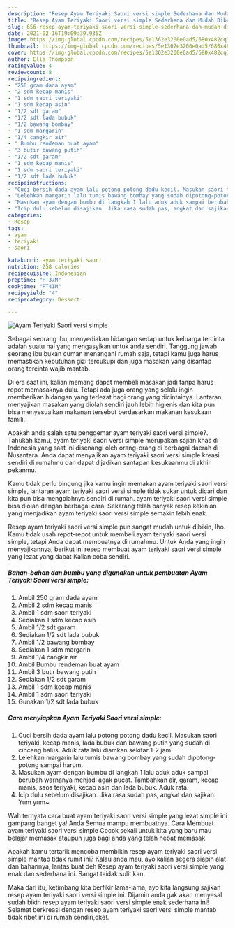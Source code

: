 ```yaml
---
description: "Resep Ayam Teriyaki Saori versi simple Sederhana dan Mudah Dibuat"
title: "Resep Ayam Teriyaki Saori versi simple Sederhana dan Mudah Dibuat"
slug: 656-resep-ayam-teriyaki-saori-versi-simple-sederhana-dan-mudah-dibuat
date: 2021-02-16T19:09:39.935Z
image: https://img-global.cpcdn.com/recipes/5e1362e3200e0ad5/680x482cq70/ayam-teriyaki-saori-versi-simple-foto-resep-utama.jpg
thumbnail: https://img-global.cpcdn.com/recipes/5e1362e3200e0ad5/680x482cq70/ayam-teriyaki-saori-versi-simple-foto-resep-utama.jpg
cover: https://img-global.cpcdn.com/recipes/5e1362e3200e0ad5/680x482cq70/ayam-teriyaki-saori-versi-simple-foto-resep-utama.jpg
author: Ella Thompson
ratingvalue: 4
reviewcount: 8
recipeingredient:
- "250 gram dada ayam"
- "2 sdm kecap manis"
- "1 sdm saori teriyaki"
- "1 sdm kecap asin"
- "1/2 sdt garam"
- "1/2 sdt lada bubuk"
- "1/2 bawang bombay"
- "1 sdm margarin"
- "1/4 cangkir air"
- " Bumbu rendeman buat ayam"
- "3 butir bawang putih"
- "1/2 sdt garam"
- "1 sdm kecap manis"
- "1 sdm saori teriyaki"
- "1/2 sdt lada bubuk"
recipeinstructions:
- "Cuci bersih dada ayam lalu potong potong dadu kecil. Masukan saori teriyaki, kecap manis, lada bubuk dan bawang putih yang sudah di cincang halus. Aduk rata lalu diamkan sekitar 1-2 jam."
- "Lelehkan margarin lalu tumis bawang bombay yang sudah dipotong-potong sampai harum."
- "Masukan ayam dengan bumbu di langkah 1 lalu aduk aduk sampai berubah warnanya menjadi agak pucat. Tambahkan air, garam, kecap manis, saos teriyaki, kecap asin dan lada bubuk. Aduk rata."
- "Icip dulu sebelum disajikan. Jika rasa sudah pas, angkat dan sajikan. Yum yum~"
categories:
- Resep
tags:
- ayam
- teriyaki
- saori

katakunci: ayam teriyaki saori 
nutrition: 258 calories
recipecuisine: Indonesian
preptime: "PT37M"
cooktime: "PT41M"
recipeyield: "4"
recipecategory: Dessert

---
```



![Ayam Teriyaki Saori versi simple](https://img-global.cpcdn.com/recipes/5e1362e3200e0ad5/680x482cq70/ayam-teriyaki-saori-versi-simple-foto-resep-utama.jpg)

Sebagai seorang ibu, menyediakan hidangan sedap untuk keluarga tercinta adalah suatu hal yang mengasyikan untuk anda sendiri. Tanggung jawab seorang ibu bukan cuman menangani rumah saja, tetapi kamu juga harus memastikan kebutuhan gizi tercukupi dan juga masakan yang disantap orang tercinta wajib mantab.

Di era  saat ini, kalian memang dapat membeli masakan jadi tanpa harus repot memasaknya dulu. Tetapi ada juga orang yang selalu ingin memberikan hidangan yang terlezat bagi orang yang dicintainya. Lantaran, menyajikan masakan yang diolah sendiri jauh lebih higienis dan kita pun bisa menyesuaikan makanan tersebut berdasarkan makanan kesukaan famili. 



Apakah anda salah satu penggemar ayam teriyaki saori versi simple?. Tahukah kamu, ayam teriyaki saori versi simple merupakan sajian khas di Indonesia yang saat ini disenangi oleh orang-orang di berbagai daerah di Nusantara. Anda dapat menyajikan ayam teriyaki saori versi simple kreasi sendiri di rumahmu dan dapat dijadikan santapan kesukaanmu di akhir pekanmu.

Kamu tidak perlu bingung jika kamu ingin memakan ayam teriyaki saori versi simple, lantaran ayam teriyaki saori versi simple tidak sukar untuk dicari dan kita pun bisa mengolahnya sendiri di rumah. ayam teriyaki saori versi simple bisa diolah dengan berbagai cara. Sekarang telah banyak resep kekinian yang menjadikan ayam teriyaki saori versi simple semakin lebih enak.

Resep ayam teriyaki saori versi simple pun sangat mudah untuk dibikin, lho. Kamu tidak usah repot-repot untuk membeli ayam teriyaki saori versi simple, tetapi Anda dapat membuatnya di rumahmu. Untuk Anda yang ingin menyajikannya, berikut ini resep membuat ayam teriyaki saori versi simple yang lezat yang dapat Kalian coba sendiri.

<!--inarticleads1-->

##### Bahan-bahan dan bumbu yang digunakan untuk pembuatan Ayam Teriyaki Saori versi simple:

1. Ambil 250 gram dada ayam
1. Ambil 2 sdm kecap manis
1. Ambil 1 sdm saori teriyaki
1. Sediakan 1 sdm kecap asin
1. Ambil 1/2 sdt garam
1. Sediakan 1/2 sdt lada bubuk
1. Ambil 1/2 bawang bombay
1. Sediakan 1 sdm margarin
1. Ambil 1/4 cangkir air
1. Ambil  Bumbu rendeman buat ayam
1. Ambil 3 butir bawang putih
1. Sediakan 1/2 sdt garam
1. Ambil 1 sdm kecap manis
1. Ambil 1 sdm saori teriyaki
1. Gunakan 1/2 sdt lada bubuk




<!--inarticleads2-->

##### Cara menyiapkan Ayam Teriyaki Saori versi simple:

1. Cuci bersih dada ayam lalu potong potong dadu kecil. Masukan saori teriyaki, kecap manis, lada bubuk dan bawang putih yang sudah di cincang halus. Aduk rata lalu diamkan sekitar 1-2 jam.
1. Lelehkan margarin lalu tumis bawang bombay yang sudah dipotong-potong sampai harum.
1. Masukan ayam dengan bumbu di langkah 1 lalu aduk aduk sampai berubah warnanya menjadi agak pucat. Tambahkan air, garam, kecap manis, saos teriyaki, kecap asin dan lada bubuk. Aduk rata.
1. Icip dulu sebelum disajikan. Jika rasa sudah pas, angkat dan sajikan. Yum yum~




Wah ternyata cara buat ayam teriyaki saori versi simple yang lezat simple ini gampang banget ya! Anda Semua mampu membuatnya. Cara Membuat ayam teriyaki saori versi simple Cocok sekali untuk kita yang baru mau belajar memasak ataupun juga bagi anda yang telah hebat memasak.

Apakah kamu tertarik mencoba membikin resep ayam teriyaki saori versi simple mantab tidak rumit ini? Kalau anda mau, ayo kalian segera siapin alat dan bahannya, lantas buat deh Resep ayam teriyaki saori versi simple yang enak dan sederhana ini. Sangat taidak sulit kan. 

Maka dari itu, ketimbang kita berfikir lama-lama, ayo kita langsung sajikan resep ayam teriyaki saori versi simple ini. Dijamin anda gak akan menyesal sudah bikin resep ayam teriyaki saori versi simple enak sederhana ini! Selamat berkreasi dengan resep ayam teriyaki saori versi simple mantab tidak ribet ini di rumah sendiri,oke!.

